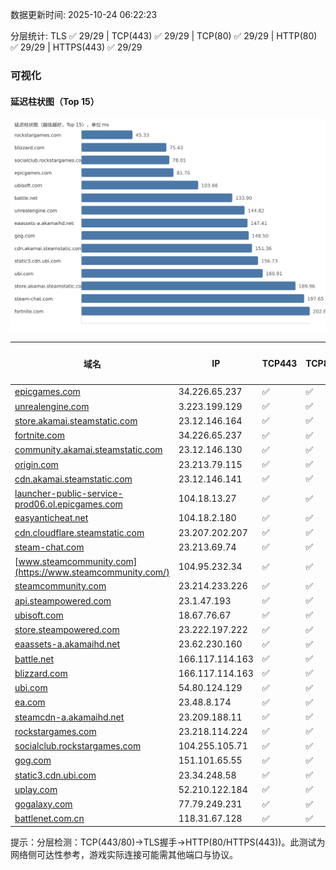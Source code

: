 数据更新时间: 2025-10-24 06:22:23

分层统计: TLS ✅ 29/29 | TCP(443) ✅ 29/29 | TCP(80) ✅ 29/29 | HTTP(80) ✅ 29/29 | HTTPS(443) ✅ 29/29

### 可视化

#### 延迟柱状图（Top 15）

![Latency Chart](latency_chart.svg)

| 域名 | IP | TCP443 | TCP80 | TLS 握手 | HTTP(80) | 状态码 | HTTPS(443) | 状态码(HTTPS) | 延迟(ms) |
|---|---|---|---|---|---|---|---|---|---|
| [epicgames.com](https://epicgames.com/) | 34.226.65.237 | ✅ | ✅ | ✅ | ✅ | 301 | ✅ | 302 | 81.7 |
| [unrealengine.com](https://unrealengine.com/) | 3.223.199.129 | ✅ | ✅ | ✅ | ✅ | 301 | ✅ | 301 | 144.82 |
| [store.akamai.steamstatic.com](https://store.akamai.steamstatic.com/) | 23.12.146.164 | ✅ | ✅ | ✅ | ✅ | 403 | ✅ | 403 | 189.96 |
| [fortnite.com](https://fortnite.com/) | 34.226.65.237 | ✅ | ✅ | ✅ | ✅ | 301 | ✅ | 301 | 202.64 |
| [community.akamai.steamstatic.com](https://community.akamai.steamstatic.com/) | 23.12.146.130 | ✅ | ✅ | ✅ | ✅ | 403 | ✅ | 403 | 202.7 |
| [origin.com](https://origin.com/) | 23.213.79.115 | ✅ | ✅ | ✅ | ✅ | 301 | ✅ | 301 | 210.17 |
| [cdn.akamai.steamstatic.com](https://cdn.akamai.steamstatic.com/) | 23.12.146.141 | ✅ | ✅ | ✅ | ✅ | 200 | ✅ | 200 | 151.36 |
| [launcher-public-service-prod06.ol.epicgames.com](https://launcher-public-service-prod06.ol.epicgames.com/) | 104.18.13.27 | ✅ | ✅ | ✅ | ✅ | 404 | ✅ | 404 | 264.55 |
| [easyanticheat.net](https://easyanticheat.net/) | 104.18.2.180 | ✅ | ✅ | ✅ | ✅ | 301 | ✅ | 301 | 275.96 |
| [cdn.cloudflare.steamstatic.com](https://cdn.cloudflare.steamstatic.com/) | 23.207.202.207 | ✅ | ✅ | ✅ | ✅ | 200 | ✅ | 200 | 262.33 |
| [steam-chat.com](https://steam-chat.com/) | 23.213.69.74 | ✅ | ✅ | ✅ | ✅ | 302 | ✅ | 404 | 197.65 |
| [www.steamcommunity.com](https://www.steamcommunity.com/) | 104.95.232.34 | ✅ | ✅ | ✅ | ✅ | 302 | ✅ | 302 | 240.92 |
| [steamcommunity.com](https://steamcommunity.com/) | 23.214.233.226 | ✅ | ✅ | ✅ | ✅ | 302 | ✅ | 200 | 370.68 |
| [api.steampowered.com](https://api.steampowered.com/) | 23.1.47.193 | ✅ | ✅ | ✅ | ✅ | 404 | ✅ | 404 | 306.78 |
| [ubisoft.com](https://ubisoft.com/) | 18.67.76.67 | ✅ | ✅ | ✅ | ✅ | 301 | ✅ | 301 | 103.66 |
| [store.steampowered.com](https://store.steampowered.com/) | 23.222.197.222 | ✅ | ✅ | ✅ | ✅ | 302 | ✅ | 200 | 404.77 |
| [eaassets-a.akamaihd.net](https://eaassets-a.akamaihd.net/) | 23.62.230.160 | ✅ | ✅ | ✅ | ✅ | 404 | ✅ | 404 | 147.41 |
| [battle.net](https://battle.net/) | 166.117.114.163 | ✅ | ✅ | ✅ | ✅ | 301 | ✅ | 301 | 133.9 |
| [blizzard.com](https://blizzard.com/) | 166.117.114.163 | ✅ | ✅ | ✅ | ✅ | 302 | ✅ | 302 | 75.43 |
| [ubi.com](https://ubi.com/) | 54.80.124.129 | ✅ | ✅ | ✅ | ✅ | 301 | ✅ | 301 | 160.91 |
| [ea.com](https://ea.com/) | 23.48.8.174 | ✅ | ✅ | ✅ | ✅ | 301 | ✅ | 301 | 255.08 |
| [steamcdn-a.akamaihd.net](https://steamcdn-a.akamaihd.net/) | 23.209.188.11 | ✅ | ✅ | ✅ | ✅ | 200 | ✅ | 200 | 273.81 |
| [rockstargames.com](https://rockstargames.com/) | 23.218.114.224 | ✅ | ✅ | ✅ | ✅ | 301 | ✅ | 301 | 45.33 |
| [socialclub.rockstargames.com](https://socialclub.rockstargames.com/) | 104.255.105.71 | ✅ | ✅ | ✅ | ✅ | 301 | ✅ | 307 | 78.01 |
| [gog.com](https://gog.com/) | 151.101.65.55 | ✅ | ✅ | ✅ | ✅ | 301 | ✅ | 301 | 148.5 |
| [static3.cdn.ubi.com](https://static3.cdn.ubi.com/) | 23.34.248.58 | ✅ | ✅ | ✅ | ✅ | 401 | ✅ | 401 | 156.73 |
| [uplay.com](https://uplay.com/) | 52.210.122.184 | ✅ | ✅ | ✅ | ✅ | 301 | ✅ | 301 | 303.51 |
| [gogalaxy.com](https://gogalaxy.com/) | 77.79.249.231 | ✅ | ✅ | ✅ | ✅ | 301 | ✅ | 301 | 424.78 |
| [battlenet.com.cn](https://battlenet.com.cn/) | 118.31.67.128 | ✅ | ✅ | ✅ | ✅ | 308 | ✅ | 302 | 1127.37 |

提示：分层检测：TCP(443/80)→TLS握手→HTTP(80/HTTPS(443))。此测试为网络侧可达性参考，游戏实际连接可能需其他端口与协议。